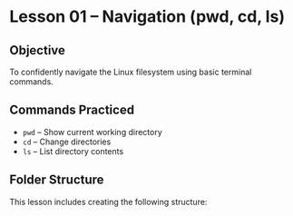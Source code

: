 # Lesson 01 – Navigation (pwd, cd, ls)

## Objective
To confidently navigate the Linux filesystem using basic terminal commands.

## Commands Practiced
- `pwd` – Show current working directory
- `cd` – Change directories
- `ls` – List directory contents

## Folder Structure
This lesson includes creating the following structure:

